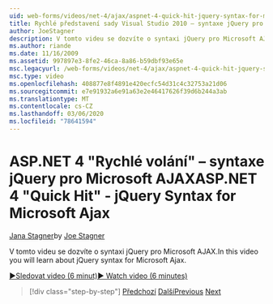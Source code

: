 ```yaml
---
uid: web-forms/videos/net-4/ajax/aspnet-4-quick-hit-jquery-syntax-for-microsoft-ajax
title: Rychlé představení sady Visual Studio 2010 – syntaxe jQuery pro Microsoft AJAX | Microsoft Docs
author: JoeStagner
description: V tomto videu se dozvíte o syntaxi jQuery pro Microsoft AJAX.
ms.author: riande
ms.date: 11/16/2009
ms.assetid: 997897e3-8fe2-46ca-8a86-b59dbf93e65e
msc.legacyurl: /web-forms/videos/net-4/ajax/aspnet-4-quick-hit-jquery-syntax-for-microsoft-ajax
msc.type: video
ms.openlocfilehash: 408877e8f4891e420ecfc54d31c4c32753a21d06
ms.sourcegitcommit: e7e91932a6e91a63e2e46417626f39d6b244a3ab
ms.translationtype: MT
ms.contentlocale: cs-CZ
ms.lasthandoff: 03/06/2020
ms.locfileid: "78641594"
---
```

# <a name="aspnet-4-quick-hit---jquery-syntax-for-microsoft-ajax"></a><span data-ttu-id="fea92-103">ASP.NET 4 "Rychlé volání" – syntaxe jQuery pro Microsoft AJAX</span><span class="sxs-lookup"><span data-stu-id="fea92-103">ASP.NET 4 "Quick Hit" - jQuery Syntax for Microsoft Ajax</span></span>

<span data-ttu-id="fea92-104">[Jana Stagner](https://github.com/JoeStagner)</span><span class="sxs-lookup"><span data-stu-id="fea92-104">by [Joe Stagner](https://github.com/JoeStagner)</span></span>

<span data-ttu-id="fea92-105">V tomto videu se dozvíte o syntaxi jQuery pro Microsoft AJAX.</span><span class="sxs-lookup"><span data-stu-id="fea92-105">In this video you will learn about jQuery syntax for Microsoft Ajax.</span></span> 

[<span data-ttu-id="fea92-106">&#9654;Sledovat video (6 minut)</span><span class="sxs-lookup"><span data-stu-id="fea92-106">&#9654; Watch video (6 minutes)</span></span>](https://channel9.msdn.com/Blogs/ASP-NET-Site-Videos/aspnet-4-quick-hit-jquery-syntax-for-microsoft-ajax)

> [!div class="step-by-step"]
> <span data-ttu-id="fea92-107">[Předchozí](aspnet-4-quick-hit-the-scriptloader.md)
> [Další](aspnet-4-quick-hit-ajax-data-templates.md)</span><span class="sxs-lookup"><span data-stu-id="fea92-107">[Previous](aspnet-4-quick-hit-the-scriptloader.md)
[Next](aspnet-4-quick-hit-ajax-data-templates.md)</span></span>
